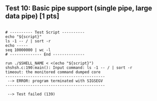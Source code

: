 ## Test 10: Basic pipe support (single pipe, large data pipe) [1 pts]

```

# ---------- Test Script ----------
echo "${script}"
ls -1 -- / | sort -r
echo -----
seq 10000000 | wc -l
# -------------- End --------------

run ./$SHELL_NAME < <(echo "${script}")
shshsh.c:190:main(): Input command: ls -1 -- / | sort -r
timeout: the monitored command dumped core
--------------------------------------------
 --> ERROR: program terminated with SIGSEGV 
--------------------------------------------

 --> Test failed (139)
```

